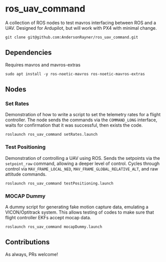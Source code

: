 # ros_uav_command
A collection of ROS nodes to test mavros interfacing between ROS and a UAV.
Designed for Ardupilot, but will work with PX4 with minimal change.

```
git clone git@github.com:AndersonRayner/ros_uav_command.git
```

## Dependencies
Requires mavros and mavros-extras
```
sudo apt install -y ros-noetic-mavros ros-noetic-mavros-extras
```

## Nodes
### Set Rates
Demonstration of how to write a script to set the telemetry rates for a flight controller.
The node sends the commands via the `COMMAND_LONG` interface, waits for confirmation that it was successful, then exists the code.
```
roslaunch ros_uav_command setRates.launch
```

### Test Positioning
Demonstration of controlling a UAV using ROS.
Sends the setpoints via the `setpoint_raw` command, allowing a deeper level of control.
Cycles through control via `MAV_FRAME_LOCAL_NED`, `MAV_FRAME_GLOBAL_RELATIVE_ALT`, and raw attitude commands.
```
roslaunch ros_uav_command testPositioning.launch
```

### MOCAP Dummy
A dummy script for generating fake motion capture data, emulating a VICON/Optitrack system.
This allows testing of codes to make sure that flight controller EKFs accept mocap data.
```
roslaunch ros_uav_command mocapDummy.launch
```

## Contributions
As always, PRs welcome!
